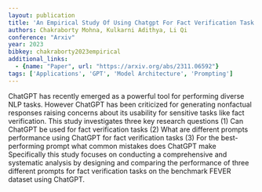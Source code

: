 ```yaml
---
layout: publication
title: 'An Empirical Study Of Using Chatgpt For Fact Verification Task'
authors: Chakraborty Mohna, Kulkarni Adithya, Li Qi
conference: "Arxiv"
year: 2023
bibkey: chakraborty2023empirical
additional_links:
  - {name: "Paper", url: "https://arxiv.org/abs/2311.06592"}
tags: ['Applications', 'GPT', 'Model Architecture', 'Prompting']
---
```

ChatGPT has recently emerged as a powerful tool for performing diverse NLP tasks. However ChatGPT has been criticized for generating nonfactual responses raising concerns about its usability for sensitive tasks like fact verification. This study investigates three key research questions (1) Can ChatGPT be used for fact verification tasks (2) What are different prompts performance using ChatGPT for fact verification tasks (3) For the best-performing prompt what common mistakes does ChatGPT make Specifically this study focuses on conducting a comprehensive and systematic analysis by designing and comparing the performance of three different prompts for fact verification tasks on the benchmark FEVER dataset using ChatGPT.
